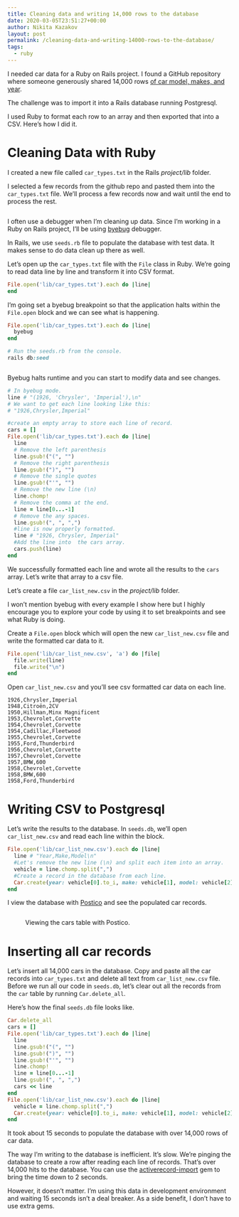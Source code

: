 ```yaml
---
title: Cleaning data and writing 14,000 rows to the database
date: 2020-03-05T23:51:27+00:00
author: Nikita Kazakov
layout: post
permalink: /cleaning-data-and-writing-14000-rows-to-the-database/
tags:
  - ruby
---
```


I needed car data for a Ruby on Rails project. I found a GitHub repository where someone generously shared 14,000 rows [of car model, makes, and year](https://github.com/n8barr/automotive-model-year-data).

The challenge was to import it into a Rails database running Postgresql.

I used Ruby to format each row to an array and then exported that into a CSV. Here&#8217;s how I did it.

# Cleaning Data with Ruby

I created a new file called `car_types.txt` in the Rails _project/lib_ folder.

I selected a few records from the github repo and pasted them into the `car_types.txt` file. We&#8217;ll process a few records now and wait until the end to process the rest.<figure class="wp-block-image size-large">

<img src="https://nikitakazakov.com/wp-content/uploads/2020/03/image-1024x343.png" alt="" class="wp-image-7021" srcset="https://nikitakazakov.com/wp-content/uploads/2020/03/image-1024x343.png 1024w, https://nikitakazakov.com/wp-content/uploads/2020/03/image-300x101.png 300w, https://nikitakazakov.com/wp-content/uploads/2020/03/image-768x257.png 768w, https://nikitakazakov.com/wp-content/uploads/2020/03/image-1536x515.png 1536w, https://nikitakazakov.com/wp-content/uploads/2020/03/image-2048x687.png 2048w" sizes="(max-width: 1024px) 100vw, 1024px" /> </figure> 

I often use a debugger when I&#8217;m cleaning up data. Since I&#8217;m working in a Ruby on Rails project, I&#8217;ll be using [byebug](https://github.com/deivid-rodriguez/byebug) debugger.

In Rails, we use `seeds.rb` file to populate the database with test data. It makes sense to do data clean up there as well.

Let&#8217;s open up the `car_types.txt` file with the `File` class in Ruby. We&#8217;re going to read data line by line and transform it into CSV format.

```ruby
File.open('lib/car_types.txt').each do |line|
end
```

I&#8217;m going set a byebug breakpoint so that the application halts within the `File.open` block and we can see what is happening.

```ruby
File.open('lib/car_types.txt').each do |line|
  byebug
end
```

```ruby
# Run the seeds.rb from the console.
rails db:seed
```

<img src="https://nikitakazakov.com/wp-content/uploads/2020/03/image-1.png" alt="" class="wp-image-7025" srcset="https://nikitakazakov.com/wp-content/uploads/2020/03/image-1.png 568w, https://nikitakazakov.com/wp-content/uploads/2020/03/image-1-300x57.png 300w" sizes="(max-width: 568px) 100vw, 568px" /> <figcaption>Byebug halts runtime and you can start to modify data and see changes.</figcaption></figure> 

```ruby
# In byebug mode.
line # "(1926, 'Chrysler', 'Imperial'),\n"
# We want to get each line looking like this:
# "1926,Chrysler,Imperial"
```

```ruby
#create an empty array to store each line of record.
cars = []
File.open('lib/car_types.txt').each do |line|
  line
  # Remove the left parenthesis
  line.gsub!("(", "")
  # Remove the right parenthesis
  line.gsub!(")", "")
  # Remove the single quotes
  line.gsub!("'", "")
  # Remove the new line (\n)
  line.chomp!
  # Remove the comma at the end.
  line = line[0...-1]
  # Remove the any spaces.
  line.gsub!(", ", ",")
  #line is now properly formatted.
  line # "1926, Chrysler, Imperial"
  #Add the line into  the cars array.
  cars.push(line)
end
```

We successfully formatted each line and wrote all the results to the `cars` array. Let&#8217;s write that array to a csv file.

Let&#8217;s create a file `car_list_new.csv` in the _project/lib_ folder.

I won&#8217;t mention byebug with every example I show here but I highly encourage you to explore your code by using it to set breakpoints and see what Ruby is doing.

Create a `File.open` block which will open the new `car_list_new.csv` file and write the formatted car data to it.

```ruby
File.open('lib/car_list_new.csv', 'a') do |file|
  file.write(line)
  file.write("\n")
end
```

Open `car_list_new.csv` and you&#8217;ll see csv formatted car data on each line.

```
1926,Chrysler,Imperial
1948,Citroën,2CV
1950,Hillman,Minx Magnificent
1953,Chevrolet,Corvette
1954,Chevrolet,Corvette
1954,Cadillac,Fleetwood
1955,Chevrolet,Corvette
1955,Ford,Thunderbird
1956,Chevrolet,Corvette
1957,Chevrolet,Corvette
1957,BMW,600
1958,Chevrolet,Corvette
1958,BMW,600
1958,Ford,Thunderbird
```

# Writing CSV to Postgresql

Let&#8217;s write the results to the database. In `seeds.db`, we&#8217;ll open `car_list_new.csv` and read each line within the block.

```ruby
File.open('lib/car_list_new.csv').each do |line|
  line # "Year,Make,Model\n"
  #Let's remove the new line (\n) and split each item into an array.
  vehicle = line.chomp.split(",")
  #Create a record in the database from each line.
  Car.create(year: vehicle[0].to_i, make: vehicle[1], model: vehicle[2])
end
```

I view the database with [Postico](https://eggerapps.at/postico/) and see the populated car records.<figure class="wp-block-image size-large">

<img src="https://nikitakazakov.com/wp-content/uploads/2020/03/image-2-1024x389.png" alt="" class="wp-image-7036" srcset="https://nikitakazakov.com/wp-content/uploads/2020/03/image-2-1024x389.png 1024w, https://nikitakazakov.com/wp-content/uploads/2020/03/image-2-300x114.png 300w, https://nikitakazakov.com/wp-content/uploads/2020/03/image-2-768x292.png 768w, https://nikitakazakov.com/wp-content/uploads/2020/03/image-2-1536x584.png 1536w, https://nikitakazakov.com/wp-content/uploads/2020/03/image-2.png 1574w" sizes="(max-width: 1024px) 100vw, 1024px" /> <figcaption>Viewing the cars table with Postico.</figcaption></figure> 

# Inserting all car records

Let&#8217;s insert all 14,000 cars in the database. Copy and paste all the car records into `car_types.txt` and delete all text from `car_list_new.csv` file. Before we run all our code in `seeds.db`, let&#8217;s clear out all the records from the `car` table by running `Car.delete_all`.

Here&#8217;s how the final `seeds.db` file looks like.

```ruby
Car.delete_all
cars = []
File.open('lib/car_types.txt').each do |line|
  line
  line.gsub!("(", "")
  line.gsub!(")", "")
  line.gsub!("'", "")
  line.chomp!
  line = line[0...-1]
  line.gsub!(", ", ",")
  cars << line
end
File.open('lib/car_list_new.csv').each do |line|
  vehicle = line.chomp.split(",")
  Car.create(year: vehicle[0].to_i, make: vehicle[1], model: vehicle[2])
end
```

It took about 15 seconds to populate the database with over 14,000 rows of car data.

The way I’m writing to the database is inefficient. It’s slow. We’re pinging the database to create a row after reading each line of records. That’s over 14,000 hits to the database. You can use the [activerecord-import](https://github.com/zdennis/activerecord-import) gem to bring the time down to 2 seconds.

However, it doesn’t matter. I’m using this data in development environment and waiting 15 seconds isn’t a deal breaker. As a side benefit, I don’t have to use extra gems.